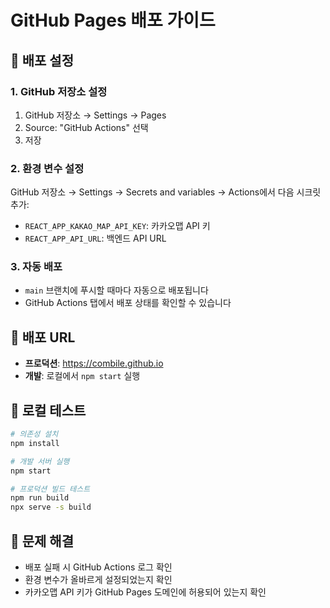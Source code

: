 # GitHub Pages 배포 가이드

## 🚀 배포 설정

### 1. GitHub 저장소 설정

1. GitHub 저장소 → Settings → Pages
2. Source: "GitHub Actions" 선택
3. 저장

### 2. 환경 변수 설정

GitHub 저장소 → Settings → Secrets and variables → Actions에서 다음 시크릿 추가:

- `REACT_APP_KAKAO_MAP_API_KEY`: 카카오맵 API 키
- `REACT_APP_API_URL`: 백엔드 API URL

### 3. 자동 배포

- `main` 브랜치에 푸시할 때마다 자동으로 배포됩니다
- GitHub Actions 탭에서 배포 상태를 확인할 수 있습니다

## 📝 배포 URL

- **프로덕션**: https://combile.github.io
- **개발**: 로컬에서 `npm start` 실행

## 🔧 로컬 테스트

```bash
# 의존성 설치
npm install

# 개발 서버 실행
npm start

# 프로덕션 빌드 테스트
npm run build
npx serve -s build
```

## 🐛 문제 해결

- 배포 실패 시 GitHub Actions 로그 확인
- 환경 변수가 올바르게 설정되었는지 확인
- 카카오맵 API 키가 GitHub Pages 도메인에 허용되어 있는지 확인
